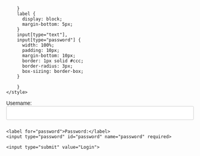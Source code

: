 <!DOCTYPE html>
<html lang="">
<head>
    <title>Login Form</title>
    <style>
        body {
          font-family: sans-serif;
        }
            }
    label {
      display: block;
      margin-bottom: 5px;
    }
    input[type="text"],
    input[type="password"] {
      width: 100%;
      padding: 10px;
      margin-bottom: 10px;
      border: 1px solid #ccc;
      border-radius: 3px;
      box-sizing: border-box;
    }
   
    }
</style>
       
        }
        label {
          display: block;
          margin-bottom: 5px;
        }
        input[type="text"],
        input[type="password"] {
          width: 100%;
          padding: 10px;
          margin-bottom: 10px;
          border: 1px solid #ccc;
          border-radius: 3px;
          box-sizing: border-box;
        }
       
        }
    </style>
</head>
<body>

<form action="" method="post">
    <label for="username">Username:</label>
    <input type="text" id="username" name="username" required>

    <label for="password">Password:</label>
    <input type="password" id="password" name="password" required>

    <input type="submit" value="Login">
</form>

</body>
</html>
